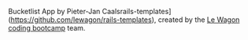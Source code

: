 Bucketlist App by Pieter-Jan Caalsrails-templates](https://github.com/lewagon/rails-templates), created by the [Le Wagon coding bootcamp](https://www.lewagon.com) team.

